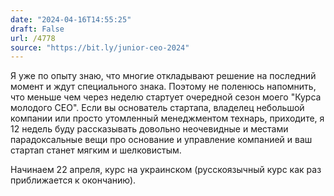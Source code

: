 ```yaml
---
date: "2024-04-16T14:55:25"
draft: False
url: /4778
source: "https://bit.ly/junior-ceo-2024"
---
```


Я уже по опыту знаю, что многие откладывают решение на последний момент и ждут специального знака. Поэтому не поленюсь напомнить, что меньше чем через неделю стартует очередной сезон моего "Курса молодого CEO". Если вы основатель стартапа, владелец небольшой компании или просто утомленный менеджментом технарь, приходите, я 12 недель буду рассказывать довольно неочевидные и местами парадоксальные вещи про основание и управление компанией и ваш стартап станет мягким и шелковистым.

Начинаем 22 апреля, курс на украинском (русскоязычный курс как раз приближается к окончанию).
